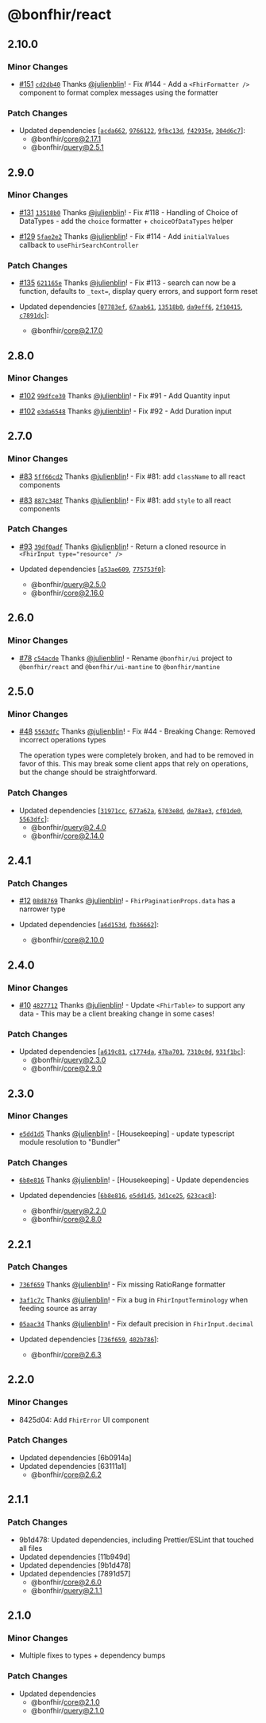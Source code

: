 # @bonfhir/react

## 2.10.0

### Minor Changes

- [#151](https://github.com/bonfhir/bonfhir/pull/151) [`cd2db40`](https://github.com/bonfhir/bonfhir/commit/cd2db409ac3c1f03aa0b240bda809f3ea34fadc8) Thanks [@julienblin](https://github.com/julienblin)! - Fix #144 - Add a `<FhirFormatter />` component to format complex messages using the formatter

### Patch Changes

- Updated dependencies [[`acda662`](https://github.com/bonfhir/bonfhir/commit/acda6629c0af50ce5824501a9f01b1dc595e0dda), [`9766122`](https://github.com/bonfhir/bonfhir/commit/97661222b439b9a9174fd340fbab1a0cc7ff0b43), [`9fbc13d`](https://github.com/bonfhir/bonfhir/commit/9fbc13d09c50aed82626b910560f3fb525142cdd), [`f42935e`](https://github.com/bonfhir/bonfhir/commit/f42935e8dbc38602e6a763a5cca0018c6401b97a), [`304d6c7`](https://github.com/bonfhir/bonfhir/commit/304d6c7868a352d2baad95dbd98cb8bd2b2848de)]:
  - @bonfhir/core@2.17.1
  - @bonfhir/query@2.5.1

## 2.9.0

### Minor Changes

- [#131](https://github.com/bonfhir/bonfhir/pull/131) [`13518b0`](https://github.com/bonfhir/bonfhir/commit/13518b0df35986b8a6b1a568034f95edef6c196d) Thanks [@julienblin](https://github.com/julienblin)! - Fix #118 - Handling of Choice of DataTypes - add the `choice` formatter + `choiceOfDataTypes` helper

- [#129](https://github.com/bonfhir/bonfhir/pull/129) [`5fae2e2`](https://github.com/bonfhir/bonfhir/commit/5fae2e259364c29e0eefa8232cce4858571026ef) Thanks [@julienblin](https://github.com/julienblin)! - Fix #114 - Add `initialValues` callback to `useFhirSearchController`

### Patch Changes

- [#135](https://github.com/bonfhir/bonfhir/pull/135) [`621165e`](https://github.com/bonfhir/bonfhir/commit/621165ebecd99a9009f0bf394d8238f4abf18323) Thanks [@julienblin](https://github.com/julienblin)! - Fix #113 - search can now be a function, defaults to `_text=`, display query errors, and support form reset

- Updated dependencies [[`07783ef`](https://github.com/bonfhir/bonfhir/commit/07783ef61c461be6b2dc2b07b42f52d9df219d2a), [`67aab61`](https://github.com/bonfhir/bonfhir/commit/67aab613fd348f5386e948ec839534cc50928669), [`13518b0`](https://github.com/bonfhir/bonfhir/commit/13518b0df35986b8a6b1a568034f95edef6c196d), [`da9eff6`](https://github.com/bonfhir/bonfhir/commit/da9eff60436a8e5a562eb0464469f548f899b062), [`2f10415`](https://github.com/bonfhir/bonfhir/commit/2f1041545802f890b7c2f6676218a21da9acaf73), [`c7891dc`](https://github.com/bonfhir/bonfhir/commit/c7891dc71b74e7a04d0ad33c927bd29a9bedc92c)]:
  - @bonfhir/core@2.17.0

## 2.8.0

### Minor Changes

- [#102](https://github.com/bonfhir/bonfhir/pull/102) [`99dfce30`](https://github.com/bonfhir/bonfhir/commit/99dfce304dc821fc3d16081926f9a603a9056e80) Thanks [@julienblin](https://github.com/julienblin)! - Fix #91 - Add Quantity input

- [#102](https://github.com/bonfhir/bonfhir/pull/102) [`e3da6548`](https://github.com/bonfhir/bonfhir/commit/e3da65480416bb282024cfba72a84da28247301f) Thanks [@julienblin](https://github.com/julienblin)! - Fix #92 - Add Duration input

## 2.7.0

### Minor Changes

- [#83](https://github.com/bonfhir/bonfhir/pull/83) [`5ff66cd2`](https://github.com/bonfhir/bonfhir/commit/5ff66cd263184800f1d9e3dd1aa1168642adf8d6) Thanks [@julienblin](https://github.com/julienblin)! - Fix #81: add `className` to all react components

- [#83](https://github.com/bonfhir/bonfhir/pull/83) [`887c348f`](https://github.com/bonfhir/bonfhir/commit/887c348ff27bda9e75dd348060933eb3fbae751d) Thanks [@julienblin](https://github.com/julienblin)! - Fix #81: add `style` to all react components

### Patch Changes

- [#93](https://github.com/bonfhir/bonfhir/pull/93) [`39df0adf`](https://github.com/bonfhir/bonfhir/commit/39df0adfaa0f7f569e6d72d12a0d33f722db8c1b) Thanks [@julienblin](https://github.com/julienblin)! - Return a cloned resource in `<FhirInput type="resource" />`

- Updated dependencies [[`a53ae609`](https://github.com/bonfhir/bonfhir/commit/a53ae6092577d373ef97c3ddf5f6a1e826096640), [`775753f0`](https://github.com/bonfhir/bonfhir/commit/775753f0cc1ec05f6c853301a2abe413a75e719f)]:
  - @bonfhir/query@2.5.0
  - @bonfhir/core@2.16.0

## 2.6.0

### Minor Changes

- [#78](https://github.com/bonfhir/bonfhir/pull/78) [`c54acde`](https://github.com/bonfhir/bonfhir/commit/c54acde358ab889f952ef1a0c3b3bd983705c337) Thanks [@julienblin](https://github.com/julienblin)! - Rename `@bonfhir/ui` project to `@bonfhir/react` and `@bonfhir/ui-mantine` to `@bonfhir/mantine`

## 2.5.0

### Minor Changes

- [#48](https://github.com/bonfhir/bonfhir/pull/48) [`5563dfc`](https://github.com/bonfhir/bonfhir/commit/5563dfc86995c2ae175c52f05e568481ce176954) Thanks [@julienblin](https://github.com/julienblin)! - Fix #44 - Breaking Change: Removed incorrect operations types

  The operation types were completely broken, and had to be removed in favor of this.
  This may break some client apps that rely on operations, but the change should be straightforward.

### Patch Changes

- Updated dependencies [[`31971cc`](https://github.com/bonfhir/bonfhir/commit/31971ccbbb3111d99e06ca3d240baaa4fe073a68), [`677a62a`](https://github.com/bonfhir/bonfhir/commit/677a62a547cfe31831b409e9a7757a302f1cdd91), [`6703e8d`](https://github.com/bonfhir/bonfhir/commit/6703e8d74804fc62eebabb5935de7be82a3bf999), [`de78ae3`](https://github.com/bonfhir/bonfhir/commit/de78ae343c1a852b351332b4c7173365c1e1cb2e), [`cf01de0`](https://github.com/bonfhir/bonfhir/commit/cf01de0d5c740c28c446ef410acecf9dcf2f1c3a), [`5563dfc`](https://github.com/bonfhir/bonfhir/commit/5563dfc86995c2ae175c52f05e568481ce176954)]:
  - @bonfhir/query@2.4.0
  - @bonfhir/core@2.14.0

## 2.4.1

### Patch Changes

- [#12](https://github.com/bonfhir/bonfhir/pull/12) [`08d8769`](https://github.com/bonfhir/bonfhir/commit/08d87692947452ce333cddb38478b69d691ce6ee) Thanks [@julienblin](https://github.com/julienblin)! - `FhirPaginationProps.data` has a narrower type

- Updated dependencies [[`a6d153d`](https://github.com/bonfhir/bonfhir/commit/a6d153d45dca46606357d8dcb79c822ecf754504), [`fb36662`](https://github.com/bonfhir/bonfhir/commit/fb36662acfd6fb62356aa932fff75860671e63b8)]:
  - @bonfhir/core@2.10.0

## 2.4.0

### Minor Changes

- [#10](https://github.com/bonfhir/bonfhir/pull/10) [`4827712`](https://github.com/bonfhir/bonfhir/commit/4827712518abb96db41027e367f5def2cae8fa07) Thanks [@julienblin](https://github.com/julienblin)! - Update `<FhirTable>` to support any data - This may be a client breaking change in some cases!

### Patch Changes

- Updated dependencies [[`a619c81`](https://github.com/bonfhir/bonfhir/commit/a619c81355406a75917b4ad5122223621b287673), [`c1774da`](https://github.com/bonfhir/bonfhir/commit/c1774da720175e1131919fd16faa79a402aac6ea), [`47ba701`](https://github.com/bonfhir/bonfhir/commit/47ba7010975779d8761e9cf3773764f0fb5e1232), [`7310c0d`](https://github.com/bonfhir/bonfhir/commit/7310c0d07e95b82edde9b5662d76afcfbd04a868), [`931f1bc`](https://github.com/bonfhir/bonfhir/commit/931f1bcf67b03eca749d7291cdb25274a4e9ade8)]:
  - @bonfhir/query@2.3.0
  - @bonfhir/core@2.9.0

## 2.3.0

### Minor Changes

- [`e5dd1d5`](https://github.com/bonfhir/bonfhir/commit/e5dd1d5411f4ae68ecff706f2f0277ab766e7aac) Thanks [@julienblin](https://github.com/julienblin)! - [Housekeeping] - update typescript module resolution to "Bundler"

### Patch Changes

- [`6b8e816`](https://github.com/bonfhir/bonfhir/commit/6b8e8164afea6c06de22bf8e1313b29057a9ff6e) Thanks [@julienblin](https://github.com/julienblin)! - [Housekeeping] - Update dependencies

- Updated dependencies [[`6b8e816`](https://github.com/bonfhir/bonfhir/commit/6b8e8164afea6c06de22bf8e1313b29057a9ff6e), [`e5dd1d5`](https://github.com/bonfhir/bonfhir/commit/e5dd1d5411f4ae68ecff706f2f0277ab766e7aac), [`3d1ce25`](https://github.com/bonfhir/bonfhir/commit/3d1ce25cbc26d6b272f1388fd3210abea52ac50e), [`623cac8`](https://github.com/bonfhir/bonfhir/commit/623cac852d3f84ff5209282069a0d1d95a8b30cc)]:
  - @bonfhir/query@2.2.0
  - @bonfhir/core@2.8.0

## 2.2.1

### Patch Changes

- [`736f659`](https://github.com/bonfhir/bonfhir/commit/736f6599e8ed28b1264923f8e7222aec24d79dd4) Thanks [@julienblin](https://github.com/julienblin)! - Fix missing RatioRange formatter

- [`3af1c7c`](https://github.com/bonfhir/bonfhir/commit/3af1c7ce7d57d54046b65510318599f3b8940b37) Thanks [@julienblin](https://github.com/julienblin)! - Fix a bug in `FhirInputTerminology` when feeding source as array

- [`05aac34`](https://github.com/bonfhir/bonfhir/commit/05aac34fd21f8562481b219ff8dbfede7ae76d66) Thanks [@julienblin](https://github.com/julienblin)! - Fix default precision in `FhirInput.decimal`

- Updated dependencies [[`736f659`](https://github.com/bonfhir/bonfhir/commit/736f6599e8ed28b1264923f8e7222aec24d79dd4), [`402b786`](https://github.com/bonfhir/bonfhir/commit/402b786446ecca8876a7ed08e736988cf2fa2317)]:
  - @bonfhir/core@2.6.3

## 2.2.0

### Minor Changes

- 8425d04: Add `FhirError` UI component

### Patch Changes

- Updated dependencies [6b0914a]
- Updated dependencies [63111a1]
  - @bonfhir/core@2.6.2

## 2.1.1

### Patch Changes

- 9b1d478: Updated dependencies, including Prettier/ESLint that touched all files
- Updated dependencies [11b949d]
- Updated dependencies [9b1d478]
- Updated dependencies [7891d57]
  - @bonfhir/core@2.6.0
  - @bonfhir/query@2.1.1

## 2.1.0

### Minor Changes

- Multiple fixes to types + dependency bumps

### Patch Changes

- Updated dependencies
  - @bonfhir/core@2.1.0
  - @bonfhir/query@2.1.0

